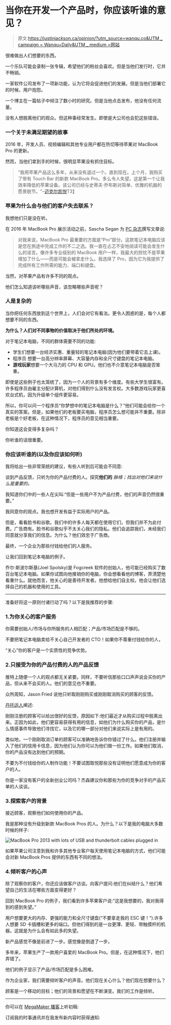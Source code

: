 # 当你在开发一个产品时，你应该听谁的意见？

> 原文:[https://justinjackson.ca/opinion/?utm_source=wanqu.co&UTM _ campaign = Wanqu+Daily&UTM _ medium =网站](https://justinjackson.ca/opinion/?utm_source=wanqu.co&utm_campaign=Wanqu+Daily&utm_medium=website)

很难做出人们想要的东西。

一个乐队可能会录制一张专辑，希望他们的粉丝会喜欢。但是当他们发行时，它并不畅销。

一家软件公司发布了一项新功能，认为它将会促进他们的发展。但是当他们部署它的时候，用户抱怨。

一个博主在一篇帖子中倾注了数小时的研究。但是当他点击发布，他没有任何流量。

没有人想脱离他们的观众。但这种事经常发生。即使是大公司也会犯这些错误。

### 一个关于未满足期望的故事

2016 年，开发人员、视频编辑和其他专业用户都在热切等待苹果对 MacBook Pro 的更新。

然而，当他们拿到手的时候，很明显苹果没有抓住目标。

> “我用苹果产品这么多年，从来没有退过一个。直到现在。上个月，我购买了带有 Touch Bar 的新款 MacBook Pro。多么令人失望。这是第一个让我效率降低的苹果设备。该公司已经与史蒂夫·乔布斯对简单、优雅的机器的愿景脱节。"–[迈克尔凯悦](https://michaelhyatt.com/new-macbook-pro/)T3】

### 苹果为什么会与他们的客户失去联系？

我想他们只是没在听。

在 2016 年 MacBook Pro 展示活动之前，Sascha Segan 为 [PC 杂志](https://www.pcmag.com/article/348897/10-things-we-want-from-the-new-apple-macbook-pro)撰写文章说:

> 对我来说，MacBook Pro 最重要的方面是“Pro”部分。这款笔记本电脑应该是您在旅途中完成工作的不二之选。我一直在忐忑不安地阅读可能会发生什么的谣言。像许多专业级别的 MacBook 用户一样，我最大的担忧不是苹果增加了什么——而是可能会被拿走什么。我选择了 Pro，因为它为我提供了完成所有工作所需的能力、端口和键盘。

当然，对苹果产品有许多不同的观点。

他们怎么知道该听哪些声音，该忽略哪些声音呢？

### 人是复杂的

当你把任何东西放到这个世界上，人们会对它有看法。更令人困惑的是，每个人都想要不同的东西。

**为什么？人们对不同事物的价值取决于他们所处的环境。**

对于笔记本电脑，不同的群体需要不同的功能:

*   学生们想要一台经济实惠、重量轻的笔记本电脑(因为他们要带着它去上课)。
*   程序员 想要一台高分辨率屏幕、大容量内存和全尺寸键盘的笔记本电脑。 
*   **游戏玩家**想要一个大马力的 CPU 和 GPU。他们也不介意笔记本电脑是否笨重。 

即使是这些例子也太笼统了，因为一个人的背景有多个维度。有些大学生很富有。许多程序员由雇主分配计算机，对他们得到什么没有发言权。大多数游戏玩家更喜欢台式机，因为升级单个组件更容易。

所以，你可以问一个程序员“你梦想中的笔记本电脑是什么？”他们可能会给你一个真实的答案。但是，如果他们的老板要买电脑，程序员怎么想可能并不重要。除非老板是个好老板，在这种情况下，程序员的意见相当重要。

你知道这会变得多复杂吗？

你听谁的话很重要。

### 你应该听谁的(以及你应该如何听)

我将给出一些非常笼统的建议，有些人听到后可能会不同意:

谈到产品反馈，只听为你的产品付费的人。探究**他们的** *脉络；找出对他们来说什么是重要的。*

我知道你们中的一些人在尖叫:“但是一些用户不为产品付费，他们的声音仍然很重要。”

我同意你的观点。我也想开发有益于实际用户的产品。

但是，看看脸书和谷歌。我们中的许多人每天都在使用它们，但我们并不为此付费。广告商有。脸书和谷歌似乎不太关心我们的隐私。他们会追踪我们，未经我们同意就分享我们的信息。为什么？他们效忠于广告商。

最终，一个企业为那些付钱给他们的人服务。

让我们回到笔记本电脑的例子。

乔尔·斯波尔斯基(Joel Spolsky)是 Fogcreek 软件的创始人，他可能已经购买了数百台笔记本电脑。如果你试图向他推销你的电脑，你会想看看他的博客，弄清楚他看重什么。就他而言，他关心的是善待开发者。他想给他们自主权。他会让他们选择自己的机器和使用的工具。

* * *

准备好将这一原则付诸行动了吗？以下是我推荐的步骤:

### 1.为你关心的客户服务

你需要创始人/市场与你所服务的人相匹配；产品/市场匹配是不够的。

不要把笔记本电脑卖给不关心自己开发者的 CTO！如果你不尊重付钱给你的人，

“关心”你的客户是一个实质性的竞争优势。

### 2.只接受为你的产品付费的人的产品反馈

推特上随便一个人的观点都无关紧要。同样，不要听信那些口口声声说会买你的产品，但从来不会买的人。他们的意见也不重要。

众所周知，Jason Fried 说他只听取刚刚购买或刚刚取消购买的顾客的反馈。

[丹托运人](http://danshipper.com/heres-what-i-learned-hanging-out-with-jason-fried)阐述:

刚刚注册的顾客可以给出很好的反馈，原因如下:他们最近才从购买过程中脱离出来。正因为如此，他们更容易获得有用的信息，如他们为什么购买你的产品，是什么情感事件导致他们寻找它，以及它的哪一部分对他们来说实际上是有用的。

类似地，一个刚刚取消订单的顾客可以准确地告诉你你错过了什么。他们注册并输入了他们的信用卡信息，因为他们认为你可以为他们做一份工作。如果他们取消，你的产品没有达到他们的预期。

不要为不付钱给你的人制作功能！不要试图取悦那些没有证明他们愿意成为你的客户的人。

你是一家没有客户的全新创业公司吗？杰森建议你和那些为你的竞争对手的产品买单的人谈谈。

### 3.探索客户的背景

接近顾客，观察他们如何使用你的产品。

我是那种没有升级到新款 MacBook Pros 的人。为什么？以下是我的电脑大多数时候的样子:

![MacBook Pro 2013 with lots of USB and thunderbolt cables plugged in](../Images/487666d5d267291764e870a38b31dcb7.png)

如果苹果公司注意到我和许多其他专业客户每天使用笔记本电脑的方式，他们可能会对新 MacBook Pros 提供的东西有不同的想法。

### 4.倾听客户的心声

除了观察你的客户，你还应该做客户访谈。向客户提问:他们在纠结什么？他们希望自己的生活在哪些方面变得更好？

回到 MacBook Pro 的例子，我们看到许多苹果客户说:“这是我想要的，我对我得到的感到失望。”

用户想要更大的内存、更强的能力和全尺寸键盘(“不要拿走我的 ESC 键！”).许多人想要 SD 卡插槽和更多的端口。但他们得到的是一台更薄、更轻、带触摸杆的机器。这就是为什么会有如此多的失望。

新产品感觉不像是前进了一步。感觉像是倒退了一步。

多年来，苹果生产了一款用户喜爱的 MacBook Pro。但是，在这种情况下，他们弄错了。

他们的例子显示了产品/市场匹配是多么困难。

作为企业家，我们需要倾听客户的声音。他们现在关心什么？他们现在想要什么？

顾客是一个移动的目标；他们的背景和愿望在不断演变。我们的工作是倾听。

* * *

你可以在 [MegaMaker 播客](http://podcast.megamaker.co/episodes/061-youre-out-of-touch)上听初稿:

订阅我的时事通讯并在我发布新内容时获得通知: